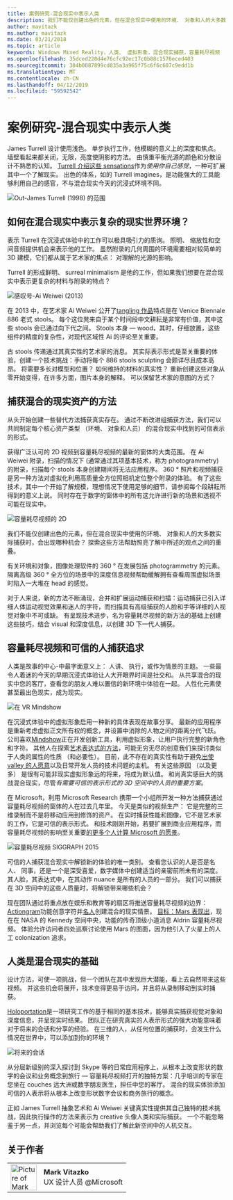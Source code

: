 ```yaml
---
title: 案例研究-混合现实中表示人类
description: 我们不能仅创建出色的元素，但在混合现实中使用的环境、 对象和人的大多数实际捕获时，会出现哪种机会？
author: mavitazk
ms.author: mavitazk
ms.date: 03/21/2018
ms.topic: article
keywords: Windows Mixed Reality，人类、 虚拟形象，混合现实捕获，容量耗尽视频
ms.openlocfilehash: 35dced220d4e76cfc92ec17c0b88c1576eced403
ms.sourcegitcommit: 384b0087899cd835a3a965f75c6f6c607c9edd1b
ms.translationtype: MT
ms.contentlocale: zh-CN
ms.lasthandoff: 04/12/2019
ms.locfileid: "59592542"
---
```

# <a name="case-study---representing-humans-in-mixed-reality"></a>案例研究-混合现实中表示人类

James Turrell 设计使用浅色。 单步执行工作，他模糊的意义上的深度和焦点。 墙壁看起来都关闭，无限，亮度使阴影的方法。 由慎重平衡光源的颜色和分散设计不熟悉的认知。 [Turrell 介绍这些 sensations](http://www.sculpture.org/documents/scmag02/nov02/turrell/turrell.shtml)作为*使用你自己感觉*，一种可扩展其中一个了解现实。 出色的体系，如的 Turrell imagines，是功能强大的工具能够利用自己的感官，不与混合现实今天的沉浸式环境不同。

![Out-James Turrell (1998) 的范围](images/wide-out-james-turrell.jpg)

## <a name="how-do-you-represent-complex-real-world-environments-in-mixed-reality"></a>如何在混合现实中表示复杂的现实世界环境？

表示 Turrell 在沉浸式体验中的工作可以极具吸引力的质询。 照明、 缩放性和空间音频提供机会来表示他的工作。 虽然附录的几何周围的环境需要相对较简单的 3D 建模，它们都从属于艺术家的焦点： 对理解的光源的影响。

Turrell 的形成鲜明、 surreal minimalism 是他的工作，但如果我们想要在混合现实中表示更复杂的材料与附录的特点？

![感叹号-Ai Weiwei (2013)](images/bang-ai-weiwie.jpg)

在 2013 中，在艺术家 Ai Weiwei 公开了[tangling 作品](http://www.designboom.com/art/ai-weiwei-bang-installation-at-venice-art-biennale-2013/)特点是在 Venice Biennale 886 老式 stools。 每个这位凳来自于某个时间段中文耕耘是非常有价值，其中这些 stools 会已通过向下代之间。 Stools 本身 — wood，其时，仔细放置，这些组件的精度的复杂性，对现代区域性 Ai 的评论至关重要。

古 stools 传递通过其真实性的艺术家的消息。 其实际表示形式是至关重要的体验，创建一个技术挑战：手动将每个 886 stools sculpting 会颇详尽且成本高昂。 将需要多长对模型和位置？ 如何维持的材料的真实性？ 重新创建这些对象从零开始变得，在许多方面，图片本身的解释。 可以保留艺术家的意图的方式？

## <a name="methods-of-capturing-mixed-reality-assets"></a>捕获混合的现实资产的方法

从头开始创建一些替代方法捕获真实存在。 通过不断改进组捕获方法，我们可以共同制定每个核心资产类型 （环境、 对象和人员） 的混合现实中找到的可信表示的形式。

获得广泛认可的 2D 视频到容量耗尽视频的最新的窗体的大类范围。 在 Ai Weiwei 附录，扫描的情况下 (通常通过其项基本技术，称为 photogrammetry) 的附录，扫描每个 stools 本身创建期间将无法应用程序。 360 ° 照片和视频捕获是另一种方法对虚拟化利用高质量全方位照相机定位整个附录的体验。 有了这些技术，其中一个开始了解规模，理想情况下使用足够的细节，请参阅每个段耕耘所得到的意义上说。 同时存在于数字的窗体中的所有这允许进行新的场景和透视不可能在现实中。

![容量耗尽视频的 2D](images/2d-to-volumetric-video.png)

我们不能仅创建出色的元素，但在混合现实中使用的环境、 对象和人的大多数实际捕获时，会出现哪种机会？ 探索这些方法帮助照亮了解中所述的观点之间的重叠。

有关环境和对象，图像处理软件的 360 ° 在发展包括 photogrammetry 的元素。 隔离高级 360 ° 全方位的场景中的深度信息视频帮助缓解拥有查看周围虚拟场景时陷入一大堆在 head 的感觉。

对于人来说，新的方法不断涌现，合并和扩展运动捕获和扫描：运动捕获已引入详细人体运动视觉效果和迷人的字符，而扫描具有高级捕获的人脸和手等详细的人视觉对象中不可或缺。 有呈现技术进步，名为容量耗尽视频的新方法的基础上创建这些技巧，结合 visual 和深度信息，以创建 3D 下一代人捕获。

## <a name="volumetric-video-and-the-pursuit-of-authentic-human-capture"></a>容量耗尽视频和可信的人捕获追求

人类是故事的中心-中最字面意义上： 人讲、 执行，或作为情景的主题。 一些最令人着迷的今天的早期沉浸式体验让人大开眼界时间是社交和。 从共享混合的现实中您的客厅，查看您的朋友人难以置信的新环境中体验在一起。 人性化元素使甚至最出色现实，成为现实。

![在 VR Mindshow](images/mindshow-in-vr-640px.jpg)

在沉浸式体验中的虚拟形象启用一种新的具体表现在故事分享。 最新的应用程序是重新考虑虚拟正文所有权的概念，并设置中消除的人物之间的距离分代飞跃。 公司喜欢[Mindshow](http://mindshow.com/)正在开发创新工具，利用虚拟形象，让用户执行完整的新角色和字符。 其他人在探索[艺术表达式的方法](https://en.wikipedia.org/wiki/Uncanny_valley)，可能无穷无尽的创意我们来探讨类似于人类的属性的性质 （和必要性）。 目前，此不存在的真实性有助于避免[出使 valley 的人愿意](https://en.wikipedia.org/wiki/Uncanny_valley)以及日常开发人员的技术问题的主机。 有关这些原因 （以及更多） 是很有可能非现实虚拟形象远的将来，将成为默认值。 和尚真实感巨大的挑战混合现实，尽管*有需要可信的表示形式的 3D 空间中的人员的重要方案*。

在 Microsoft，利用 Microsoft Research 携带一个小组所开发一种方法捕获通过容量耗尽视频的窗体的人在过去几年里。 今天是类似的视频生产： 它是完整的三维录制而不是将移动应用到修饰的资产。 在实时捕获性能和图像，它不是艺术家的工作，它是可信的表示形式。 和技术刚刚开始，若要扩展到商业应用程序，而容量耗尽视频的影响至关重要[的更多个人计算 Microsoft 的愿景](https://www.youtube.com/watch?v=tcyj-_IEWt8)。

![容量耗尽视频 SIGGRAPH 2015](images/volumetric-video-siggraph-2015.gif)

可信的人捕获混合现实中解锁新的体验的唯一类别。 查看您认识的人是否是名人、 同事，还是一个是深受喜爱，数字媒体中创建适当的亲密前所未有的深度。 其人脸，其表达式中，在其动作 nuance 是所有的人员的一部分。 我们可以捕获在 3D 空间中的这些人质量时，将解锁带来哪些机会？

现在团队通过将重点放在娱乐和教育等的扇区将推送容量耗尽视频的边界：[Actiongram](https://www.microsoft.com/p/actiongram/9nblggh5ftmt)功能创意字符并[名人](https://www.youtube.com/watch?v=BwWueXlsOrA)创建混合的现实情景。 [目标：Mars 表现出](https://www.jpl.nasa.gov/news/news.php?feature=6220)，现在在 NASA 的 Kennedy 空间中央，功能的传奇顶级小道消息 Aldrin 容量耗尽视频。 体验允许访问者四处巡察讨论使用 Mars 的图面，因为他引入了火星上的人工 colonization 追求。

## <a name="humans-are-fundamental-to-mixed-reality"></a>人类是混合现实的基础

设计方法，可使一项挑战，但一个团队在其中发现巨大潜能，看上去自然带来这些视频。 并这些机会将展开，技术变得更易于访问，并且将从录制移动到实时捕获。

[Holoportation](https://www.microsoft.com/en-us/research/project/holoportation-3/)是一项研究工作的基于相同的基本技术，能够真实捕获视觉对象和深度信息，并呈现实时结果。 团队正在研究真实的人表示形式的强大功能意味着对于将来的会话和分享的经验。 在三维的人，从任何位置的捕获时，会发生什么情况在世界中，可以添加到你的环境？

![将来的会话](images/girl-with-dress.jpg)

从分层新级别的深入探讨到 Skype 等的日常应用程序上，从根本上改变形状的数字的会议和业务概念到旅行 — 容量耗尽视频打开的独特方案：几乎培训的专家在您坐在 couches 远大洲或数字朋友医生，担任中您的客厅。 混合的现实体验添加可信的人表示将从根本上改变形状数字会议和商务旅行的概念。

正如 James Turrell 抽象艺术和 Ai Weiwei 关键真实性提供其自己独特的技术挑战，因此执行操作的方法来表示为 creative 头像人类和实际捕获。 一个不能忽略鉴于另一点，并浏览每个可能会帮助我们了解此新空间中的人机交互。

## <a name="about-the-author"></a>关于作者

<table style="border-collapse:collapse" padding-left="0px">
<tr>
<td style="border-style: none" width="60"><img alt="Picture of Mark Vitazko" width="60" height="60" src="images/mark-vitazko.jpg"></td>
<td style="border-style: none"><b>Mark Vitazko</b><br>UX 设计人员 @Microsoft</td>
</tr>
</table>

